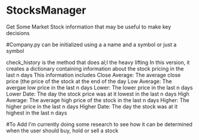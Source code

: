 # StocksManager
Get Some Market Stock information that may be useful to make key decisions

#Company.py
can be initialized using a a name and a symbol or just a symbol

check_history is the method that does al;l the heavy lifting
In this version, it creates a dictionary containing information about the stock pricing in the last n days
This information includes
Close Average: The average close price (the price of the stock at the end of the day
Low Average: The avergae low price in the last n days
Lower: The lower price in the last n days
Lower Date: The day the stock price was at it lowest in the last n days
High Average: The average high price of the stock in the last n days 
Higher: The higher price in the last n days
Higher Date: The day the stock was at it highest in the last n days

#To Add
I'm currently doing some research to see how it can be determined when the user should buy, hold or sell a stock

